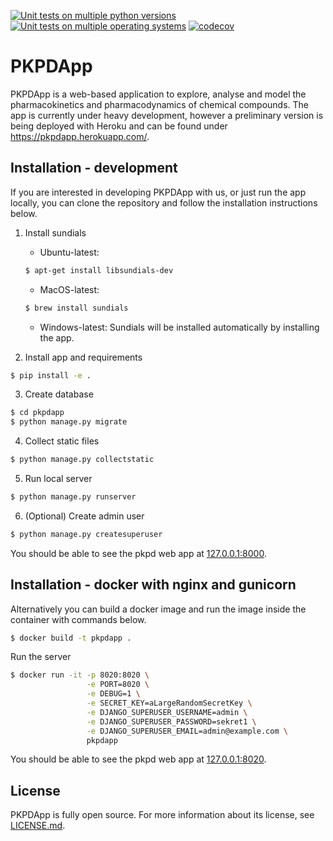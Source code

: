 [![Unit tests on multiple python versions](https://github.com/pkpdapp-team/pkpdapp/workflows/Unit%20tests%20(python%20versions)/badge.svg)](https://github.com/pkpdapp-team/pkpdapp/actions)
[![Unit tests on multiple operating systems](https://github.com/pkpdapp-team/pkpdapp/workflows/Unit%20tests%20(OS%20versions)/badge.svg)](https://github.com/pkpdapp-team/pkpdapp/actions)
[![codecov](https://codecov.io/gh/pkpdapp-team/pkpdapp/branch/master/graph/badge.svg)](https://codecov.io/gh/pkpdapp-team/pkpdapp)

# PKPDApp

PKPDApp is a web-based application to explore, analyse and model the pharmacokinetics and pharmacodynamics of chemical compounds. The app is currently under heavy development, however a preliminary version is being deployed with Heroku and can be found under https://pkpdapp.herokuapp.com/. 

## Installation - development

If you are interested in developing PKPDApp with us, or just run the app locally, you can clone the repository and follow the installation instructions below.

1. Install sundials
    - Ubuntu-latest:
    ```bash
    $ apt-get install libsundials-dev
    ```
    - MacOS-latest:
    ```bash
    $ brew install sundials
    ```
    - Windows-latest:
    Sundials will be installed automatically by installing the app.
    
2. Install app and requirements

```bash
$ pip install -e .
```

3. Create database

```bash
$ cd pkpdapp
$ python manage.py migrate
```

4. Collect static files
```bash
$ python manage.py collectstatic
```

5. Run local server

```bash
$ python manage.py runserver
```

6. (Optional) Create admin user

```bash
$ python manage.py createsuperuser
```

You should be able to see the pkpd web app at [127.0.0.1:8000](127.0.0.1:8000).


## Installation - docker with nginx and gunicorn

Alternatively you can build a docker image and run the image inside the container with commands below.

```bash
$ docker build -t pkpdapp .
```

Run the server

```bash
$ docker run -it -p 8020:8020 \
                 -e PORT=8020 \
                 -e DEBUG=1 \
                 -e SECRET_KEY=aLargeRandomSecretKey \
                 -e DJANGO_SUPERUSER_USERNAME=admin \
                 -e DJANGO_SUPERUSER_PASSWORD=sekret1 \
                 -e DJANGO_SUPERUSER_EMAIL=admin@example.com \
                 pkpdapp
```

You should be able to see the pkpd web app at [127.0.0.1:8020](127.0.0.1:8020).


## License
PKPDApp is fully open source. For more information about its license, see [LICENSE.md](LICENSE.md).


